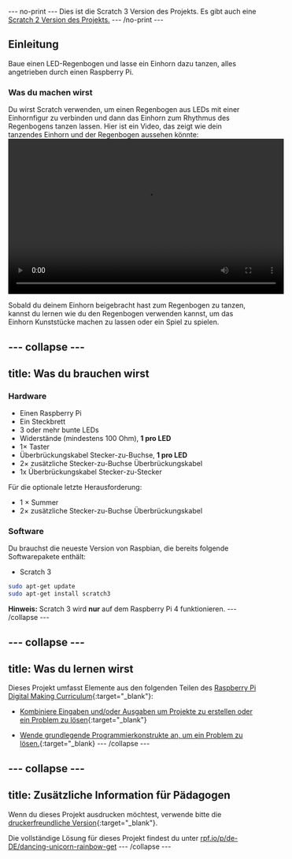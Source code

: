--- no-print --- Dies ist die Scratch 3 Version des Projekts. Es gibt auch eine [Scratch 2 Version des Projekts.](https://projects.raspberrypi.org/de-DE/projects/dancing-unicorn-rainbow-scratch2)
--- /no-print ---

## Einleitung

Baue einen LED-Regenbogen und lasse ein Einhorn dazu tanzen, alles angetrieben durch einen Raspberry Pi.

### Was du machen wirst

Du wirst Scratch verwenden, um einen Regenbogen aus LEDs mit einer Einhornfigur zu verbinden und dann das Einhorn zum Rhythmus des Regenbogens tanzen lassen. Hier ist ein Video, das zeigt wie dein tanzendes Einhorn und der Regenbogen aussehen könnte:<video width="560" height="315" controls> <source src="resources/Screencast.mp4" type="video/mp4"> Dein Browser unterstützt das Video-Tag nicht, versuche es mit FireFox oder Chrome </video> 

Sobald du deinem Einhorn beigebracht hast zum Regenbogen zu tanzen, kannst du lernen wie du den Regenbogen verwenden kannst, um das Einhorn Kunststücke machen zu lassen oder ein Spiel zu spielen.

--- collapse ---
---
title: Was du brauchen wirst
---

### Hardware

+ Einen Raspberry Pi
+ Ein Steckbrett
+ 3 oder mehr bunte LEDs
+ Widerstände (mindestens 100 Ohm), **1 pro LED**
+ 1× Taster
+ Überbrückungskabel Stecker-zu-Buchse, **1 pro LED**
+ 2× zusätzliche Stecker-zu-Buchse Überbrückungskabel
+ 1x Überbrückungskabel Stecker-zu-Stecker

Für die optionale letzte Herausforderung:

+ 1 × Summer
+ 2× zusätzliche Stecker-zu-Buchse Überbrückungskabel

### Software

Du brauchst die neueste Version von Raspbian, die bereits folgende Softwarepakete enthält:

+ Scratch 3

```bash
sudo apt-get update
sudo apt-get install scratch3
```

**Hinweis:** Scratch 3 wird **nur** auf dem Raspberry Pi 4 funktionieren. --- /collapse ---

--- collapse ---
---
title: Was du lernen wirst
---

Dieses Projekt umfasst Elemente aus den folgenden Teilen des [Raspberry Pi Digital Making Curriculum](http://rpf.io/curriculum){:target="_blank"}:

+ [Kombiniere Eingaben und/oder Ausgaben um Projekte zu erstellen oder ein Problem zu lösen](https://curriculum.raspberrypi.org/physical-computing/builder/){:target="_blank"}

+ [Wende grundlegende Programmierkonstrukte an, um ein Problem zu lösen.](https://www.raspberrypi.org/curriculum/programming/builder){:target="_blank} --- /collapse ---

--- collapse ---
---
title: Zusätzliche Information für Pädagogen
---

Wenn du dieses Projekt ausdrucken möchtest, verwende bitte die [druckerfreundliche Version](https://projects.raspberrypi.org/de-DE/projects/dancing-unicorn-rainbow/print){:target="_blank"}.

Die vollständige Lösung für dieses Projekt findest du unter [rpf.io/p/de-DE/dancing-unicorn-rainbow-get](https://rpf.io/p/de-DE/dancing-unicorn-rainbow-get) --- /collapse ---